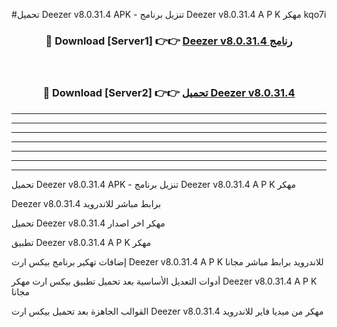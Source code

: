 #تحميل Deezer v8.0.31.4 APK - تنزيل برنامج Deezer v8.0.31.4 A P K مهكر kqo7i 



<div align="center">
<h3>🔴 Download [Server1] 👉👉 <a href="https://apkdownload10.web.app/?title=Deezer v8.0.31.4">Deezer v8.0.31.4 رنامج</a></h3><br>

<h3>🔴 Download [Server2] 👉👉 <a href="https://apkdownload10.web.app/?title=Deezer v8.0.31.4">تحميل Deezer v8.0.31.4 </a></h3>
</div>


----------------------------------------------------------

----------------------------------------------------------

----------------------------------------------------------

----------------------------------------------------------

----------------------------------------------------------

----------------------------------------------------------

----------------------------------------------------------

تحميل Deezer v8.0.31.4 APK - تنزيل برنامج Deezer v8.0.31.4 A P K مهكر

Deezer v8.0.31.4 برابط مباشر للاندرويد

تحميل Deezer v8.0.31.4 مهكر اخر اصدار

تطبيق Deezer v8.0.31.4 A P K مهكر

إضافات تهكير برنامج بيكس ارت Deezer v8.0.31.4 A P K للاندرويد برابط مباشر مجانا

أدوات التعديل الأساسية بعد تحميل تطبيق بيكس ارت مهكر Deezer v8.0.31.4 A P K مجانا

القوالب الجاهزة بعد تحميل بيكس ارت Deezer v8.0.31.4 مهكر من ميديا فاير للاندرويد


